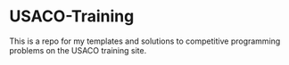 # USACO-Training
This is a repo for my templates and solutions to competitive programming problems on the USACO training site.
